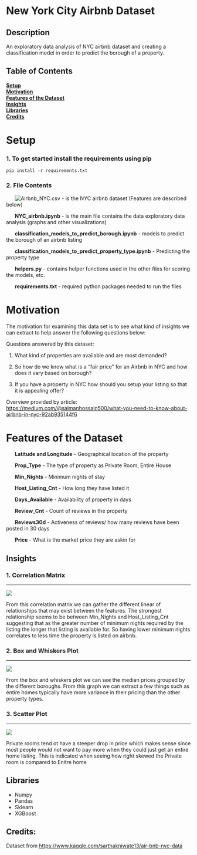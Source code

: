 # New York City Airbnb Dataset
## Description
An exploratory data analysis of NYC airbnb dataset and creating a classification model in order to predict the borough of a property.

## Table of Contents
**[Setup](#setup)**<br>
**[Motivation](#motivation)**<br>
**[Features of the Dataset](#features-of-the-dataset)**<br>
**[Insights](#insights)**<br>
**[Libraries](#libraries)**<br>
**[Credits](#credits)**<br>

# Setup

### 1. To get started install the requirements using pip

```
pip install -r requirements.txt
```
### 2. File Contents

&nbsp;&nbsp;&nbsp;&nbsp;&nbsp;&nbsp;![Airbnb_NYC.csv](https://github.com/defunSM/Data-Science-Machine-Learning-Portfolio/blob/main/NYC_Airbnb/NYC_airbnb.ipynb) - is the NYC airbnb dataset (Features are described below)

&nbsp;&nbsp;&nbsp;&nbsp;&nbsp;&nbsp;**NYC_airbnb.ipynb** - is the main file contains the data exploratory data analysis (graphs and other visualizations)

&nbsp;&nbsp;&nbsp;&nbsp;&nbsp;&nbsp;**classification_models_to_predict_borough.ipynb** - models to predict the borough of an airbnb listing

&nbsp;&nbsp;&nbsp;&nbsp;&nbsp;&nbsp;**classification_models_to_predict_property_type.ipynb** - Predicting the property type

&nbsp;&nbsp;&nbsp;&nbsp;&nbsp;&nbsp;**helpers.py** - contains helper functions used in the other files for scoring the models, etc.

&nbsp;&nbsp;&nbsp;&nbsp;&nbsp;&nbsp;**requirements.txt** - required python packages needed to run the files 


# Motivation
The motivation for examining this data set is to see what kind of insights we can extract to help answer the following questions below:

Questions answered by this dataset:
  1. What kind of properties are available and are most demanded?

  2. So how do we know what is a “fair price” for an Airbnb in NYC and how does it vary based on borough?

  3. If you have a property in NYC how should you setup your listing so that it is appealing offer?

Overview provided by article: https://medium.com/@salmanhossain500/what-you-need-to-know-about-airbnb-in-nyc-92ab935144f6 

# Features of the Dataset

&nbsp;&nbsp;&nbsp;&nbsp;&nbsp;&nbsp;**Latitude and Longitude** - Geographical location of the property

&nbsp;&nbsp;&nbsp;&nbsp;&nbsp;&nbsp;**Prop_Type** - The type of property as Private Room, Entire House

&nbsp;&nbsp;&nbsp;&nbsp;&nbsp;&nbsp;**Min_Nights** - Minimum nights of stay

&nbsp;&nbsp;&nbsp;&nbsp;&nbsp;&nbsp;**Host_Listing_Cnt** - How long they have listed it

&nbsp;&nbsp;&nbsp;&nbsp;&nbsp;&nbsp;**Days_Available** - Availability of property in days

&nbsp;&nbsp;&nbsp;&nbsp;&nbsp;&nbsp;**Review_Cnt** - Count of reviews in the property

&nbsp;&nbsp;&nbsp;&nbsp;&nbsp;&nbsp;**Reviews30d** - Activeness of reviews/ how many reviews have been posted in 30 days

&nbsp;&nbsp;&nbsp;&nbsp;&nbsp;&nbsp;**Price** - What is the market price they are askin for

## Insights

### 1. Correlation Matrix
---

![](https://cdn-images-1.medium.com/max/800/1*7_cx9RQ7FUKH7qxasR6lRw.png)

From this correlation matrix we can gather the different linear of relationships that may exist between the features. The strongest relationship seems to be between Min_Nights and Host_Listing_Cnt suggesting that as the greater number of minimum nights required by the listing the longer that listing is available for. So having lower minimum nights correlates to less time the property is listed on airbnb.

### 2. Box and Whiskers Plot
---
![](https://cdn-images-1.medium.com/max/800/1*TXYCO3zJm_66nGt4IwoleA.png)

From the box and whiskers plot we can see the median prices grouped by the different boroughs. From this graph we can extract a few things such as entire homes typically have more variance in their pricing than the other property types.

### 3. Scatter Plot
---
![](https://cdn-images-1.medium.com/max/800/1*iJT3Oz77s5DmrHZesdFwNQ.png)

Private rooms tend ot have a steeper drop in price which makes sense since most people would not want to pay more when they could just get an entire home listing. This is indicated when seeing how right skewed the Private room is compared to Enitre home

## Libraries
- Numpy
- Pandas
- Sklearn
- XGBoost

## Credits:
Dataset from https://www.kaggle.com/sarthakniwate13/air-bnb-nyc-data
